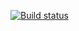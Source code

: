 [![Build status](https://ci.appveyor.com/api/projects/status/cw2k0kaudr741o74?svg=true)](https://ci.appveyor.com/project/RomanTest01/bdd2-4)
